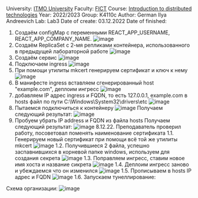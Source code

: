 University: [ITMO University](https://itmo.ru/ru/)
Faculty: [FICT](https://fict.itmo.ru)
Course: [Introduction to distributed technologies](https://github.com/itmo-ict-faculty/introduction-to-distributed-technologies)
Year: 2022/2023
Group: K4110c
Author: German Ilya Andreevich
Lab: Lab3
Date of create: 03.12.2022
Date of finished: 
1. Создаём configMap с переменными REACT_APP_USERNAME, REACT_APP_COMPANY_NAME.
![image](https://user-images.githubusercontent.com/116584865/206217285-f955ff7c-8a4c-44a2-b9a8-b409f51a2e17.png)
2. Создаём ReplicaSet с 2-мя репликами контейнера, использованного в предыдущей лабораторной работе 
![image](https://user-images.githubusercontent.com/116584865/206219569-20f02509-e06f-4030-8dba-82c38ae6dbf9.png)
3. Создаём сервис
![image](https://user-images.githubusercontent.com/116584865/206220556-e808337f-f032-42dc-98d6-efedf6aacc7f.png)
4. Подключаем ingress 
![image](https://user-images.githubusercontent.com/116584865/206226499-c445a1c4-af7e-4832-9ee1-4503a51edbd9.png)
5. При помощи утилиты mkcert генерируем сертификат и ключ к нему
![image](https://user-images.githubusercontent.com/116584865/206274541-818247e1-1687-4366-ac3b-ca1668fc5b9b.png)
6. В манифесте ingress вставляем сгенерированный host "example.com", деплоим ингресс
![image](https://user-images.githubusercontent.com/116584865/206284453-67f8c5a9-3de9-4ce6-9113-2bcf259c6503.png)
7. добавляем IP адрес ingress и FQDN, то есть 127.0.0.1, example.com в hosts файл по пути C:\Windows\System32\drivers\etc
![image](https://user-images.githubusercontent.com/116584865/206286024-412f6070-a542-4e9c-9944-c4f0731c0d8e.png)
8. Пытаемся подключиться к контейнеру
![image](https://user-images.githubusercontent.com/116584865/206290229-76f8a58b-e234-4cbf-ab11-4c23a2da9b04.png)
Получаем следующий результат:
![image](https://user-images.githubusercontent.com/116584865/206291174-3652ea5e-6113-4965-975a-4925c0142d8e.png)
9. Пробуем убрать IP address и FQDN из файла hosts
Получаем следующий результат:
![image](https://user-images.githubusercontent.com/116584865/206291348-239a8361-5310-46d1-baf7-eed962b72190.png)
8.12.22. Преподаватель проверил работу, посоветовал поменять наименование сертификата
1.1. Генерируем новый сертификат при помощи всё той же утилиты mkcert
![image](https://user-images.githubusercontent.com/116584865/206763285-34970f63-b482-4833-88fd-60017d57dbfb.png)
1.2. Получившиеся 2 файла, успешно заспавнившихся в корневой папке windows, используем для создания секрета
![image](https://user-images.githubusercontent.com/116584865/206763817-417a3176-2387-45a0-8090-73b58ded965d.png)
1.3. Поправляем ингресс, ставим новое имя хоста и название сикрета
![image](https://user-images.githubusercontent.com/116584865/206764900-a41d749a-ed90-4300-b72e-469f158d29f1.png)
1.4. Деплоим ингресс заново и убеждаемся что он изменился 
![image](https://user-images.githubusercontent.com/116584865/206765273-002cce95-7f70-4c15-99e0-166c3fdff410.png)
1.5. Прописываем в hosts IP адрес и FQDN
![image](https://user-images.githubusercontent.com/116584865/206839862-48b5c1c3-b492-414a-baab-51509c007eb0.png)
1.6. Запускаем тунеллирование:


Схема организации:
![image](https://user-images.githubusercontent.com/116584865/206495244-70a969db-75ad-435d-9cc7-dbce6a8974fb.png)


